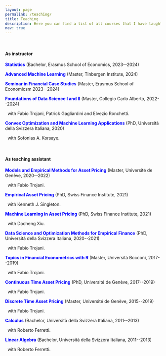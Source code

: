 ```yaml
---
layout: page
permalink: /teaching/
title: Teaching
description: Here you can find a list of all courses that I have taught.
nav: true
---
```


</br>

#### As instructor

<span style="color:blue">**Statistics** </span> (Bachelor, Erasmus School of Economics, 2023--2024)

<span style="color:blue">**Advanced Machine Learning** </span> (Master, Tinbergen Institute, 2024)

<span style="color:blue">**Seminar in Financial Case Studies** </span> (Master, Erasmus School of Economicsm 2023--2024)

<span style="color:blue">**Foundations of Data Science I and II** </span> (Master, Collegio Carlo Alberto, 2022--2024)

&nbsp; with Fabio Trojani, Patrick Gagliardini and Elvezio Ronchetti.

<span style="color:blue">**Convex Optimization and Machine Learning Applications** </span> (PhD, Università della Svizzera Italiana, 2020)

&nbsp; with Sofonias A. Korsaye.

</br>

#### As teaching assistant

<span style="color:blue">**Models and Empirical Methods for Asset Pricing** </span> (Master, Université de Genève, 2020--2022)

&nbsp; with Fabio Trojani.

<span style="color:blue">**Empirical Asset Pricing** </span> (PhD, Swiss Finance Institute, 2021)

&nbsp; with Kenneth J. Singleton.

<span style="color:blue">**Machine Learning in Asset Pricing** </span> (PhD, Swiss Finance Institute, 2021)

&nbsp; with Dacheng Xiu.

<span style="color:blue">**Data Science and Optimization Methods for Empirical Finance** </span> (PhD, Università della Svizzera Italiana, 2020--2021)

&nbsp; with Fabio Trojani.

<span style="color:blue">**Topics in Financial Econometrics with R** </span> (Master, Università Bocconi, 2017--2019)

&nbsp; with Fabio Trojani.

<span style="color:blue">**Continuous Time Asset Pricing** </span> (PhD, Université de Genève, 2017--2019)

&nbsp; with Fabio Trojani.

<span style="color:blue">**Discrete Time Asset Pricing** </span> (Master, Université de Genève, 2015--2019)

&nbsp; with Fabio Trojani.

<span style="color:blue">**Calculus** </span> (Bachelor, Università della Svizzera Italiana, 2011--2013)

&nbsp; with Roberto Ferretti.

<span style="color:blue">**Linear Algebra** </span> (Bachelor, Università della Svizzera Italiana, 2011--2013)

&nbsp; with Roberto Ferretti.

